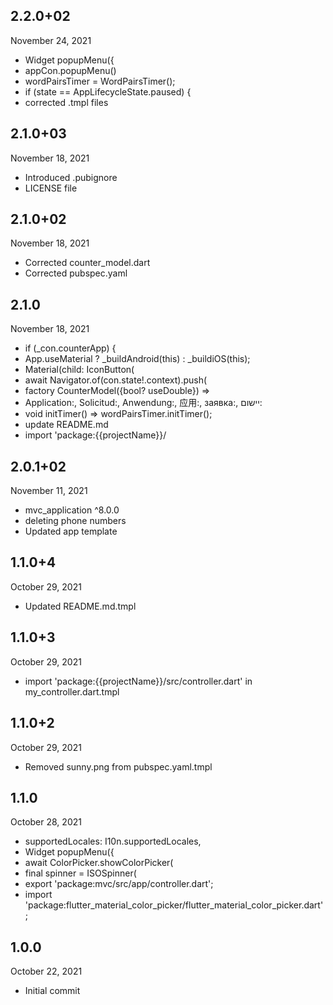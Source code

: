 
## 2.2.0+02
 November 24, 2021
- Widget popupMenu({
- appCon.popupMenu()
- wordPairsTimer = WordPairsTimer();
- if (state == AppLifecycleState.paused) {
- corrected .tmpl files

## 2.1.0+03
 November 18, 2021
- Introduced .pubignore
- LICENSE file

## 2.1.0+02
 November 18, 2021
- Corrected counter_model.dart
- Corrected pubspec.yaml

## 2.1.0
 November 18, 2021
- if (_con.counterApp) {
- App.useMaterial ? _buildAndroid(this) : _buildiOS(this);
- Material(child: IconButton(
- await Navigator.of(con.state!.context).push(
- factory CounterModel({bool? useDouble}) =>
- Application:, Solicitud:, Anwendung:, 应用:, заявка:, יישום:
- void initTimer() => wordPairsTimer.initTimer();
- update README.md
- import 'package:{{projectName}}/

## 2.0.1+02
 November 11, 2021
- mvc_application ^8.0.0
- deleting phone numbers
- Updated app template

## 1.1.0+4
 October 29, 2021
- Updated README.md.tmpl

## 1.1.0+3
 October 29, 2021
- import 'package:{{projectName}}/src/controller.dart' in my_controller.dart.tmpl

## 1.1.0+2
 October 29, 2021
- Removed sunny.png from pubspec.yaml.tmpl

## 1.1.0
 October 28, 2021
- supportedLocales: I10n.supportedLocales,
- Widget popupMenu({
- await ColorPicker.showColorPicker(
- final spinner = ISOSpinner(
- export 'package:mvc/src/app/controller.dart';
- import 'package:flutter_material_color_picker/flutter_material_color_picker.dart';

## 1.0.0
 October 22, 2021
- Initial commit
